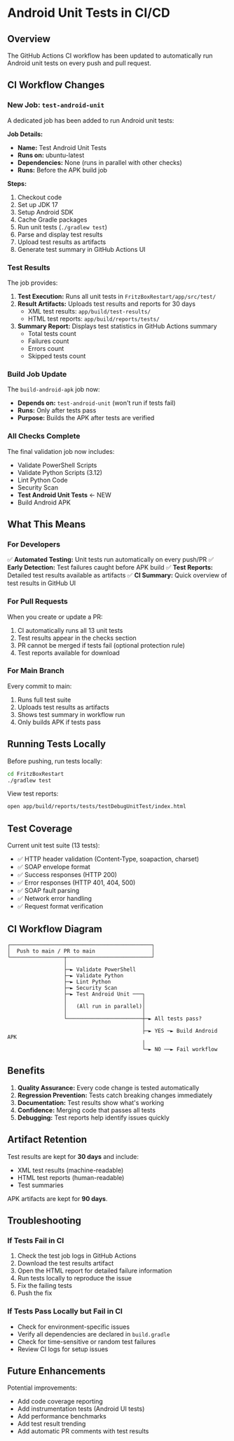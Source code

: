 # Android Unit Tests in CI/CD

## Overview

The GitHub Actions CI workflow has been updated to automatically run Android unit tests on every push and pull request.

## CI Workflow Changes

### New Job: `test-android-unit`

A dedicated job has been added to run Android unit tests:

**Job Details:**
- **Name:** Test Android Unit Tests
- **Runs on:** ubuntu-latest
- **Dependencies:** None (runs in parallel with other checks)
- **Runs:** Before the APK build job

**Steps:**
1. Checkout code
2. Set up JDK 17
3. Setup Android SDK
4. Cache Gradle packages
5. Run unit tests (`./gradlew test`)
6. Parse and display test results
7. Upload test results as artifacts
8. Generate test summary in GitHub Actions UI

### Test Results

The job provides:

1. **Test Execution:** Runs all unit tests in `FritzBoxRestart/app/src/test/`
2. **Result Artifacts:** Uploads test results and reports for 30 days
   - XML test results: `app/build/test-results/`
   - HTML test reports: `app/build/reports/tests/`
3. **Summary Report:** Displays test statistics in GitHub Actions summary
   - Total tests count
   - Failures count
   - Errors count
   - Skipped tests count

### Build Job Update

The `build-android-apk` job now:
- **Depends on:** `test-android-unit` (won't run if tests fail)
- **Runs:** Only after tests pass
- **Purpose:** Builds the APK after tests are verified

### All Checks Complete

The final validation job now includes:
- Validate PowerShell Scripts
- Validate Python Scripts (3.12)
- Lint Python Code
- Security Scan
- **Test Android Unit Tests** ← NEW
- Build Android APK

## What This Means

### For Developers

✅ **Automated Testing:** Unit tests run automatically on every push/PR
✅ **Early Detection:** Test failures caught before APK build
✅ **Test Reports:** Detailed test results available as artifacts
✅ **CI Summary:** Quick overview of test results in GitHub UI

### For Pull Requests

When you create or update a PR:
1. CI automatically runs all 13 unit tests
2. Test results appear in the checks section
3. PR cannot be merged if tests fail (optional protection rule)
4. Test reports available for download

### For Main Branch

Every commit to main:
1. Runs full test suite
2. Uploads test results as artifacts
3. Shows test summary in workflow run
4. Only builds APK if tests pass

## Running Tests Locally

Before pushing, run tests locally:

```bash
cd FritzBoxRestart
./gradlew test
```

View test reports:
```bash
open app/build/reports/tests/testDebugUnitTest/index.html
```

## Test Coverage

Current unit test suite (13 tests):
- ✅ HTTP header validation (Content-Type, soapaction, charset)
- ✅ SOAP envelope format
- ✅ Success responses (HTTP 200)
- ✅ Error responses (HTTP 401, 404, 500)
- ✅ SOAP fault parsing
- ✅ Network error handling
- ✅ Request format verification

## CI Workflow Diagram

```
┌─────────────────────────────────────────────┐
│  Push to main / PR to main                  │
└─────────────────┬───────────────────────────┘
                  │
                  ├─► Validate PowerShell
                  ├─► Validate Python
                  ├─► Lint Python
                  ├─► Security Scan
                  ├─► Test Android Unit ───┐
                  │                        │
                  │   (All run in parallel)│
                  │                        │
                  └────────────────────────┼─► All tests pass?
                                           │
                                           ├─► YES ─► Build Android APK
                                           │
                                           └─► NO ──► Fail workflow
```

## Benefits

1. **Quality Assurance:** Every code change is tested automatically
2. **Regression Prevention:** Tests catch breaking changes immediately
3. **Documentation:** Test results show what's working
4. **Confidence:** Merging code that passes all tests
5. **Debugging:** Test reports help identify issues quickly

## Artifact Retention

Test results are kept for **30 days** and include:
- XML test results (machine-readable)
- HTML test reports (human-readable)
- Test summaries

APK artifacts are kept for **90 days**.

## Troubleshooting

### If Tests Fail in CI

1. Check the test job logs in GitHub Actions
2. Download the test results artifact
3. Open the HTML report for detailed failure information
4. Run tests locally to reproduce the issue
5. Fix the failing tests
6. Push the fix

### If Tests Pass Locally but Fail in CI

- Check for environment-specific issues
- Verify all dependencies are declared in `build.gradle`
- Check for time-sensitive or random test failures
- Review CI logs for setup issues

## Future Enhancements

Potential improvements:
- Add code coverage reporting
- Add instrumentation tests (Android UI tests)
- Add performance benchmarks
- Add test result trending
- Add automatic PR comments with test results

